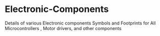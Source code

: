 # Electronic-Components
Details of various Electronic components
Symbols and Footprints for All Microcontrollers , Motor drivers, and other components
